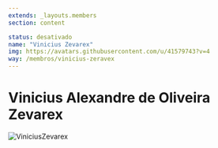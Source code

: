 ```yaml
---
extends: _layouts.members
section: content

status: desativado
name: "Vinicius Zevarex"
img: https://avatars.githubusercontent.com/u/41579743?v=4
way: /membros/vinicius-zeravex
---
```


# Vinicius Alexandre de Oliveira Zevarex

![ViniciusZevarex]()